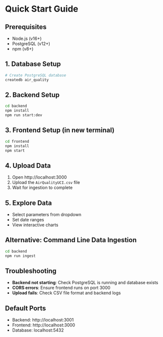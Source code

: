 # Quick Start Guide

## Prerequisites
- Node.js (v16+)
- PostgreSQL (v12+)
- npm (v8+)

## 1. Database Setup
```bash
# Create PostgreSQL database
createdb air_quality
```

## 2. Backend Setup
```bash
cd backend
npm install
npm run start:dev
```

## 3. Frontend Setup (in new terminal)
```bash
cd frontend
npm install
npm start
```

## 4. Upload Data
1. Open http://localhost:3000
2. Upload the `AirQualityUCI.csv` file
3. Wait for ingestion to complete

## 5. Explore Data
- Select parameters from dropdown
- Set date ranges
- View interactive charts

## Alternative: Command Line Data Ingestion
```bash
cd backend
npm run ingest
```

## Troubleshooting
- **Backend not starting**: Check PostgreSQL is running and database exists
- **CORS errors**: Ensure frontend runs on port 3000
- **Upload fails**: Check CSV file format and backend logs

## Default Ports
- Backend: http://localhost:3001
- Frontend: http://localhost:3000
- Database: localhost:5432

